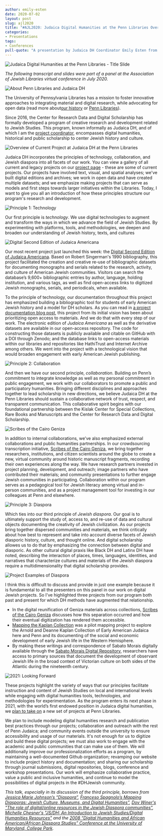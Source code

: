 ```yaml
---
author: emily-esten
date: 2020-07-02
layout: post
slug: ajl2020
title: "#AJL2020: Judaica Digital Humanities at the Penn Libraries Overview"
categories:
- Presentations
tags:
- Conferences
pull-quote: "A presentation by Judaica DH Coordinator Emily Esten from the Association of Jewish Libraries 2020 conference."
---
```


![Judaica Digital Humanities at the Penn Libraries - Title Slide](https://judaicadh.github.io/assets/post-media/ajl2020/ajl2020-1.jpg)

*The following transcript and slides were part of a panel at the Association of Jewish Libraries virtual conference in July 2020.*

![About Penn Libraries and Judaica DH](https://judaicadh.github.io/assets/post-media/ajl2020/ajl2020-2.jpg)

The University of Pennsylvania Libraries has a mission to foster innovative approaches to integrating material and digital research, while advocating for open data (read more about[our history](https://judaicadh.library.upenn.edu/history/) or [Penn Libraries](https://judaicadh.library.upenn.edu/libraries/)). 

Since 2016, the Center for Research Data and Digital Scholarship has formally developed a program of creative research and development related to Jewish Studies. This program, known informally as Judaica DH, and of which I am the [project coordinator](https://judaicadh.library.upenn.edu/people/emily-esten/), encompasses digital humanities, historical and public scholarship to center Jewish history and culture. 

![Overview of Current Project at Judaica DH at the Penn Libraries](https://judaicadh.github.io/assets/post-media/ajl2020/ajl2020-3.jpg)

Judaica DH incorporates the principles of technology, collaboration, and Jewish diaspora into all facets of our work. You can view a gallery of all current and legacy projects on our [project page](https://judaicadh.library.upenn.edu/projects/) - these are some of current projects. Our projects have involved text, visual, and spatial analyses; we've built digital editions and archives; we work in open data and have created multiple datasets; and we emphasize making projects that can serve as models and first steps towards larger initiatives within the Libraries. Today, I want to give you all an introduction of how these principles structure our program's research and development.

![Principle 1: Technology](https://judaicadh.github.io/assets/post-media/ajl2020/ajl2020-4.jpg)

Our first principle is *technology*. We use digital technologies to augment and transform the ways in which we advance the field of Jewish Studies. By experimenting with platforms, tools, and methodologies, we deepen and broaden our understanding of Jewish history, texts, and cultures 

![Digital Second Edition of Judaica Americana](https://judaicadh.github.io/assets/post-media/ajl2020/ajl2020-5.jpg)

Our most recent project just launched this week: the [Digital Second Edition of Judaica Americana](https://judaicadh.library.upenn.edu/work/judaica-americana/). Based on Robert Singerman's 1990 bibliography, this project facilitated the creation and creative re-use of bibliographic datasets for documenting monographs and serials related to the research, activity, and culture of American Jewish communities. Visitors can search the database’s 9,600+ bibliographic entries by author, language, holding institution, and various tags, as well as find open-access links to digitized Jewish monographs, serials, and periodicals, when available.

To the principle of technology, our documentation throughout this project has emphasized building a bibliographic tool for students of early American Jewish history and a model for DH scholars. As you can read in [a project documentation blog post](https://judaicadh.library.upenn.edu/blog/about-singermanja2), this project from its initial vision has been about prioritizing open access to materials. And we do that with every step of our work. The electronic edition of *Judaica Americana* as well as the derivative datasets are available in our open-access repository. The code for constructing those datasets is publicly available and citable on GitHub with a DOI through Zenodo; and the database links to open-access materials within our libraries and repositories like HathiTrust and Internet Archive among others. We went into the project with a technological vision that would broaden engagement with early American Jewish publishing.

![Principle 2: Collaboration](https://judaicadh.github.io/assets/post-media/ajl2020/ajl2020-6.jpg)

And then we have our second principle, *collaboration*. Building on Penn’s commitment to integrate knowledge as well as my personal commitment in public engagement, we work with our collaborators to promote a public and participatory humanities. Bringing different disciplines and approaches together to lead scholarship in new directions, we believe Judaica DH at the Penn Libraries should sustain a collaborative network of trust, respect, and transparent communication. This collaborative spirit begins with our foundational partnership between the Kislak Center for Special Collections, Rare Books and Manuscripts and the Center for Research Data and Digital Scholarship.

![Scribes of the Cairo Geniza](https://judaicadh.github.io/assets/post-media/ajl2020/ajl2020-7.jpg) 

In addition to internal collaborations, we’ve also emphasized external collaborations and public humanities partnerships. In our crowdsourcing transcription initiative, [Scribes of the Cairo Geniza](https://judaicadh.library.upenn.edu/work/cairo-geniza/), we bring together researchers, institutions, and citizen scientists around the globe to create a new, virtual community around historic manuscript fragments, recording their own experiences along the way. We have research partners invested in project planning, development, and outreach; image partners who have contributed their materials; and community presentations to further engage Jewish communities in participating. Collaboration within our program serves as a pedagogical tool for Jewish literacy among virtual and in-person communities, and as a project management tool for investing in our colleagues at Penn and elsewhere. 

![Principle 3: Diaspora](https://judaicadh.github.io/assets/post-media/ajl2020/ajl2020-8.jpg)

Which ties into our third principle of *Jewish diaspora*. Our goal is to ultimately support the study of, access to, and re-use of data and cultural objects documenting the creativity of Jewish civilization. As our projects bring together dispersed communities and materials, we think critically about how best to represent and take into account diverse facets of Jewish diasporic history, culture, and thought online. And digital scholarship allowes us to do that by emphasizing the connection between digital and diasporic. As other cultural digital praxis like Black DH and Latinx DH have noted, describing the interaction of places, times, languages, identities, and narratives that characterize cultures and materials of the Jewish diaspora require a multidimensionality that digital scholarship provides. 

![Project Examples of Diaspora](https://judaicadh.github.io/assets/post-media/ajl2020/ajl2020-9.jpg)

I think this is difficult to discuss and provide in just one example because it is fundamental to all the presenters on this panel in our work on digital Jewish projects. So I've highlighted three projects from our program both past and present for which DH methods have augmented that relationship. 

* In the digital reunification of Geniza materials across collections, [Scribes of the Cairo Geniza](https://judaicadh.library.upenn.edu/work/cairo-geniza/) discusses how this separation occurred and how their eventual digitization has rendered them accessible.
* [Mapping the Kaplan Collection](https://judaicadh.library.upenn.edu/work/kaplan-map/) was a pilot mapping project to explore the Arnold and Deanne Kaplan Collection of Early American Judaica here and Penn and its documenting of the social and economic development of early Jewish life in the Western Hemisphere. 
* By making these writings and correspondence of Sabato Morais digitally available through the [Sabato Morais Digital Repository](https://judaicadh.library.upenn.edu/work/morais-repository/), researchers have access to primary sources that document the development of observant Jewish life in the broad context of Victorian culture on both sides of the Atlantic during the nineteenth century.

![2021: Looking Forward](https://judaicadh.github.io/assets/post-media/ajl2020/ajl2020-10.jpg)

These projects highlight the variety of ways that our principles facilitate instruction and content of Jewish Studies on local and international levels while engaging with digital humanities tools, technologies, and methodologies for experimentation. As the program enters its next phase in 2021, with the world’s first endowed position in Judaica digital humanities, we [plan to take on](/history) a new set of projects at Penn Libraries. 

We plan to include modeling digital humanities research and publication best practices through our projects; collaboration and outreach with the rest of Penn Judaica; and community events outside the university to ensure accessibility and usage of our materials. It's not enough for us to digitize and build these digital projects; we must also work to engage with the academic and public communities that can make use of them. We will additionally improve our professionalization efforts as a program, by maintaining a well-documented Github organization;  revamping our website to include project history and documentation; and sharing our scholarship through journal submissions, digital repositories, blogs, conference and workshop presentations. Our work will emphasize collaborative practice, value a public and inclusive humanities, and continue to model the possibilities of digital projects in the #DHJewish community. 

*This talk, especially in its discussion of the third principle, borrows from [Jessica Marie Johnson’s “Diaspora”](https://digitalpedagogy.mla.hcommons.org/keywords/diaspora/), [Franceso Spagnolo’s Mapping Diasporas: Jewish Culture, Museums, and Digital Humanities”](http://digitalhumanities.berkeley.edu/courses/mapping-diasporas-jewish-culture-museums-and-digital-humanities), [Dov Winer's "The role of digital/online resources in the Jewish Diaspora communities"](https://revistas.pucsp.br/circumhc/article/view/45771/30274), [Michelle Chesner's "JS/DH: An Introduction to Jewish Studies/Digital Humanities Resources"](https://hcommons.org/deposits/item/hc:18725) and the [2008 “Digital Humanities and African American/African Diaspora Studies” Conference at the University of Maryland, College Park](https://archive.mith.umd.edu/diaspora2008/about.php.html).*
